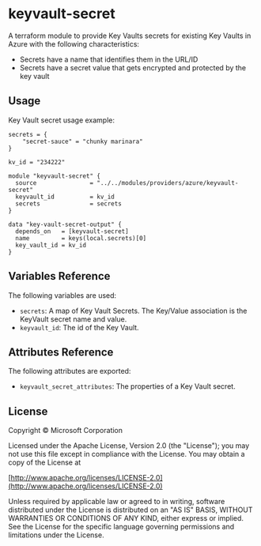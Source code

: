 # keyvault-secret

A terraform module to provide Key Vaults secrets for existing Key Vaults in Azure with the following characteristics:

- Secrets have a name that identifies them in the URL/ID
- Secrets have a secret value that gets encrypted and protected by the key vault

## Usage

Key Vault secret usage example:

```hcl
secrets = {
    "secret-sauce" = "chunky marinara"
}

kv_id = "234222"

module "keyvault-secret" {
  source               = "../../modules/providers/azure/keyvault-secret"
  keyvault_id          = kv_id
  secrets              = secrets
}

data "key-vault-secret-output" {
  depends_on   = [keyvault-secret]
  name         = keys(local.secrets)[0]
  key_vault_id = kv_id
}
```

## Variables Reference

The following variables are used:

- `secrets`: A map of Key Vault Secrets. The Key/Value association is the KeyVault secret name and value.
- `keyvault_id`: The id of the Key Vault.

## Attributes Reference

The following attributes are exported:

- `keyvault_secret_attributes`: The properties of a Key Vault secret.


## License
Copyright © Microsoft Corporation

Licensed under the Apache License, Version 2.0 (the "License");
you may not use this file except in compliance with the License.
You may obtain a copy of the License at 

[http://www.apache.org/licenses/LICENSE-2.0](http://www.apache.org/licenses/LICENSE-2.0)

Unless required by applicable law or agreed to in writing, software
distributed under the License is distributed on an "AS IS" BASIS,
WITHOUT WARRANTIES OR CONDITIONS OF ANY KIND, either express or implied.
See the License for the specific language governing permissions and
limitations under the License.